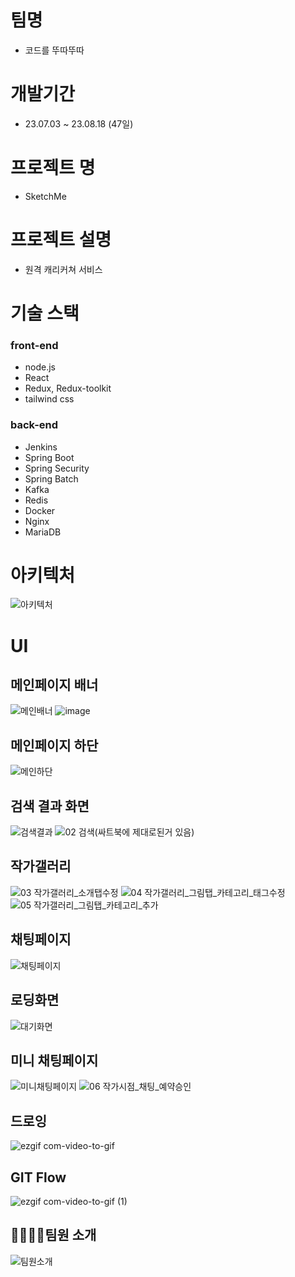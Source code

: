 # 팀명
- 코드를 뚜따뚜따

# 개발기간
- 23.07.03 ~ 23.08.18 (47일)

# 프로젝트 명
- SketchMe

# 프로젝트 설명
- 원격 캐리커쳐 서비스

# 기술 스택
### front-end
- node.js
- React
- Redux, Redux-toolkit
- tailwind css

### back-end
- Jenkins
- Spring Boot
- Spring Security
- Spring Batch
- Kafka
- Redis
- Docker
- Nginx
- MariaDB


# 아키텍처
![아키텍처](https://github.com/KimYoungSeok15/SketchMe/assets/122508517/db4a8bcf-4521-47a1-b92f-00c4250432ec)

# UI
## 메인페이지 배너
![메인배너](https://github.com/KimYoungSeok15/SketchMe/assets/122508517/d1899efa-74df-4c33-93c1-578754760368)
![image](https://github.com/KimYoungSeok15/SketchMe/assets/122508517/db9e6612-82d3-4a7c-b353-c28021fd138f)
<br>

## 메인페이지 하단 
![메인하단](https://github.com/KimYoungSeok15/SketchMe/assets/122508517/30e193de-8585-4016-bd71-9ed7baea3594)
<br>

## 검색 결과 화면
![검색결과](https://github.com/KimYoungSeok15/SketchMe/assets/122508517/9e2c899e-360b-4d2d-a349-8e108b17ff58)
![02 검색(싸트북에 제대로된거 있음)](https://github.com/KimYoungSeok15/SketchMe/assets/122508517/9599437c-84d3-40a5-bfd6-ee5837e493f2)
<br>

## 작가갤러리
![03 작가갤러리_소개탭수정](https://github.com/KimYoungSeok15/SketchMe/assets/122508517/aaf41197-6cb5-4ced-bef4-a557ff78c865)
![04 작가갤러리_그림탭_카테고리_태그수정](https://github.com/KimYoungSeok15/SketchMe/assets/122508517/c800bc80-667c-4e8b-8b72-28da4b53d109)
![05 작가갤러리_그림탭_카테고리_추가](https://github.com/KimYoungSeok15/SketchMe/assets/122508517/379bc673-8093-4615-a438-f04749bd5786)
<br>

## 채팅페이지 
![채팅페이지](https://github.com/KimYoungSeok15/SketchMe/assets/122508517/9d31927a-d7d5-44f0-98b9-56c91d8c4cdc)
## 로딩화면
![대기화면](https://github.com/KimYoungSeok15/SketchMe/assets/122508517/278d8cb4-7621-4fb5-8559-202618b93220)

## 미니 채팅페이지
![미니채팅페이지](https://github.com/KimYoungSeok15/SketchMe/assets/122508517/7a57ac91-ab27-44ba-bda9-8d5e80f491b5)
![06 작가시점_채팅_예약승인](https://github.com/KimYoungSeok15/SketchMe/assets/122508517/d00378ff-95f1-494b-96ef-94a975a5f0d2)

## 드로잉
![ezgif com-video-to-gif](https://github.com/KimYoungSeok15/SketchMe/assets/122508517/1f3c5b95-a7dc-4505-bd97-e535e107ecff)

## GIT Flow

![ezgif com-video-to-gif (1)](https://github.com/KimYoungSeok15/SketchMe/assets/122508517/bf4dd8ba-7b02-4fab-be89-9a5c637162fa)

## 👨‍👩‍👧‍👦팀원 소개

![팀원소개](https://github.com/KimYoungSeok15/SketchMe/assets/122508517/232f7052-1f6f-47b3-906d-861ff4892af7)
